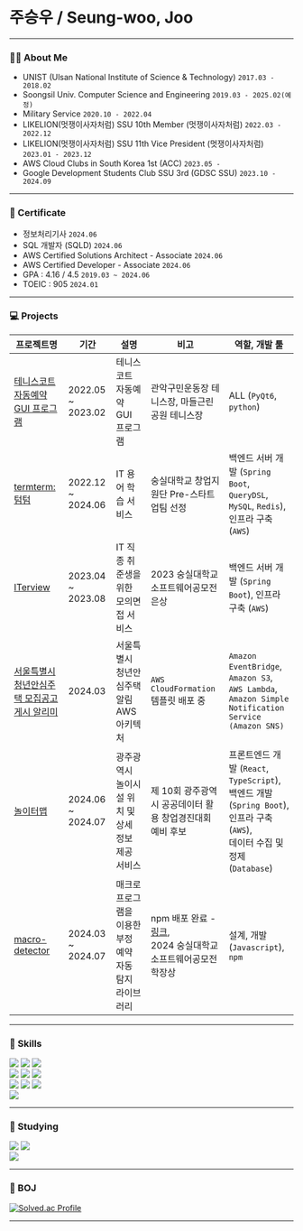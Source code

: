 
# 주승우  / Seung-woo, Joo

---

### 🧑‍💼 About Me
- UNIST (Ulsan National Institute of Science & Technology) `2017.03 - 2018.02`
- Soongsil Univ. Computer Science and Engineering `2019.03 - 2025.02(예정)`
- Military Service `2020.10 - 2022.04`
- LIKELION(멋쟁이사자처럼) SSU 10th Member (멋쟁이사자처럼) `2022.03 - 2022.12`
- LIKELION(멋쟁이사자처럼) SSU 11th Vice President (멋쟁이사자처럼) `2023.01 - 2023.12`
- AWS Cloud Clubs in South Korea 1st (ACC) `2023.05 - `
- Google Development Students Club SSU 3rd (GDSC SSU) `2023.10 - 2024.09`

---

### 🪪 Certificate
- 정보처리기사 `2024.06`
- SQL 개발자 (SQLD) `2024.06`
- AWS Certified Solutions Architect - Associate `2024.06`
- AWS Certified Developer - Associate `2024.06`
- GPA : 4.16 / 4.5 `2019.03 ~ 2024.06`
- TOEIC : 905 `2024.01`


---

### 💻 Projects
| 프로젝트명                                                                              | 기간       |         설명       | 비고                                                             | 역할, 개발 툴                                                                                                 |
|------------------------------------------------------------------------------------|--------|---------------------------------|----------------------------------------------------------------|----------------------------------------------------------------------------------------------------------|
| [테니스코트 자동예약 GUI 프로그램](https://github.com/thisIsJooS/tennis-court-auto-reservation) | 2022.05 ~ 2023.02 | 테니스코트 자동예약 GUI 프로그램             | 관악구민운동장 테니스장, 마들근린공원 테니스장                                      | ALL (`PyQt6`, `python`)                                                                                      |
| [termterm:텀텀](https://termterm-official.notion.site/termterm-c18426829f164f729940ceae408d450a)                        | 2022.12 ~ 2024.06  | IT 용어 학습 서비스                    | 숭실대학교 창업지원단 Pre-스타트업팀 선정                                       | 백엔드 서버 개발 (`Spring Boot`, `QueryDSL`, `MySQL`, `Redis`),<br/> 인프라 구축(`AWS`)                                             |
| [ITerview](https://github.com/BLACKPINK-SLJY)                                      | 2023.04 ~ 2023.08  | IT 직종 취준생을 위한 모의면접 서비스          | 2023 숭실대학교 소프트웨어공모전 은상                                  | 백엔드 서버 개발 (`Spring Boot`), 인프라 구축 (`AWS`)                                                                    |
| [서울특별시 청년안심주택 모집공고 게시 알리미](https://github.com/thisIsJooS/youth-house-recruitment-notifier)                                                       | 2024.03           | 서울특별시 청년안심주택 알림 AWS 아키텍처| `AWS CloudFormation` 템플릿 배포 중                                              | `Amazon EventBridge`,<br/>`Amazon S3`, <br/>`AWS Lambda`, <br/>`Amazon Simple Notification Service (Amazon SNS)` |
| [놀이터맵](https://github.com/Noriter-Map)                                                  | 2024.06 ~ 2024.07         | 광주광역시 놀이시설 위치 및 상세 정보 제공 서비스    | 제 10회 광주광역시 공공데이터 활용 창업경진대회 예비 후보                              | 프론트엔드 개발 (`React`, `TypeScript`),<br/> 백엔드 개발 (`Spring Boot`),<br/> 인프라 구축 (`AWS`),<br/> 데이터 수집 및 정제 (`Database`)                            |
| [macro-detector](https://github.com/thisIsJooS/macro-detector)                     | 2024.03 ~ 2024.07 | 매크로 프로그램을 이용한 부정 예약 자동 탐지 라이브러리 | npm 배포 완료 - [링크](https://www.npmjs.com/package/macro-detector), <br/> 2024 숭실대학교 소프트웨어공모전 학장상 | 설계, 개발 (`Javascript`),<br/> `npm`                                                                                 |

---

### 💼 Skills
<div>
<img src="https://img.shields.io/badge/Java-007396?style=flat-square&logo=java&logoColor=white" />
<img src="https://img.shields.io/badge/SpringBoot-6DB33F?style=flat-square&logo=SpringBoot&logoColor=white" />
<img src="https://img.shields.io/badge/Querydsl-6DB33F?style=flat-square&logo=SpringBoot&logoColor=white" />
<br>
<img src="https://img.shields.io/badge/python-3776AB?style=flat-square&logo=python&logoColor=white" />
<img src="https://img.shields.io/badge/PyQt6-41CD52?style=flat-square&logo=Qt&logoColor=white" />
<img src="https://img.shields.io/badge/selenium-43B02A?style=flat-square&logo=selenium&logoColor=white" />
<br>
<img src="https://img.shields.io/badge/Swagger-85EA2D?style=flat-square&logo=Swagger&logoColor=white" /> 
<img src="https://img.shields.io/badge/GithubActions-2088FF?style=flat-square&logo=GithubActions&logoColor=white" />
<img src="https://img.shields.io/badge/Docker-2496ED?style=flat-square&logo=Docker&logoColor=white" />
<br>
<img src="https://img.shields.io/badge/amazonwebservices-232F3E?style=flat-square&logo=amazonwebservices&logoColor=white" /> 
<br>
</div>

---

### 📖 Studying
<div>
<img src="https://img.shields.io/badge/React-61DAFB?style=flat-square&logo=React&logoColor=white"/>
<img src="https://img.shields.io/badge/TypeScript-3178C6?style=flat-square&logo=TypeScript&logoColor=white"/>
<br>
<img src="https://img.shields.io/badge/Terraform-844FBA?style=flat-square&logo=Terraform&logoColor=white" />
</div>

---

### 🌱 BOJ

[![Solved.ac Profile](http://mazassumnida.wtf/api/v2/generate_badge?boj=ive)](https://solved.ac/ive/)


--- 
  <!--
  💻 Stats
  <br><br>
  ![thisisjoos's GitHub stats](https://github-readme-stats.vercel.app/api?username=thisisjoos&show_icons=true&theme=dark)

  <hr>
  -->

